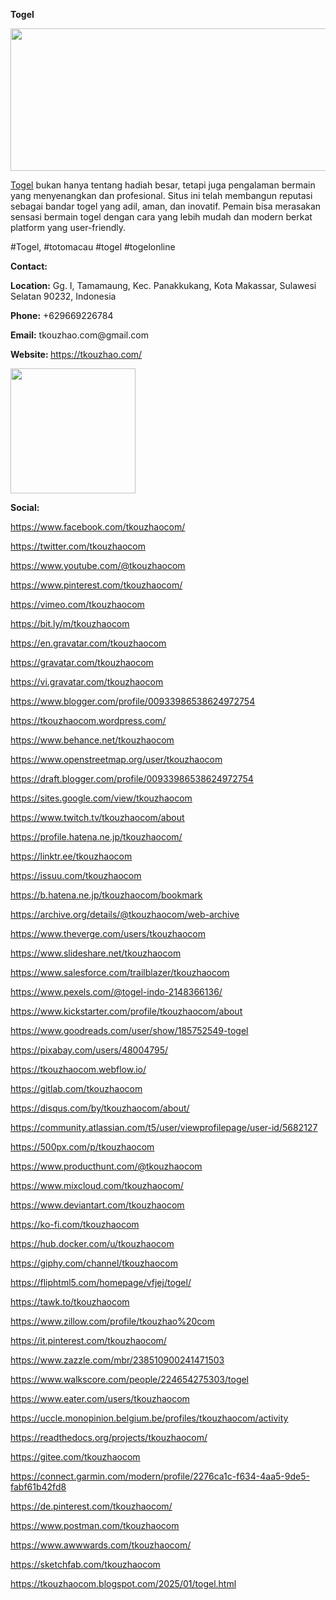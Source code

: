<p><strong><span data-sheets-root="1">Togel</span></strong></p>
<p><strong><span data-sheets-root="1"><img src="https://i.ibb.co/mHK8TgQ/banner.jpg" alt="" width="600" height="228" /></span></strong></p>
<p><a href="https://tkouzhao.com/"><u>Togel</u></a>&nbsp;bukan hanya tentang hadiah besar, tetapi juga pengalaman bermain yang menyenangkan dan profesional. Situs ini telah membangun reputasi sebagai bandar togel yang adil, aman, dan inovatif. Pemain bisa merasakan sensasi bermain togel dengan cara yang lebih mudah dan modern berkat platform yang user-friendly.</p>
<p>#Togel, #totomacau #togel #togelonline</p>
<p><strong><strong>Contact</strong></strong><strong><strong>:</strong></strong></p>
<p><strong><strong>Location</strong></strong><strong><strong>:</strong></strong>&nbsp;Gg. I, Tamamaung, Kec. Panakkukang, Kota Makassar, Sulawesi Selatan 90232, Indonesia</p>
<p><strong><strong>Phone:</strong></strong>&nbsp;+629669226784</p>
<p><strong><strong>Email:</strong></strong>&nbsp;tkouzhao.com@gmail.com</p>
<p><strong><strong>Website:</strong></strong><strong><strong>&nbsp;</strong></strong><a href="https://tkouzhao.com/"><u>https://tkouzhao.com/</u></a></p>
<p><strong><strong><img src="https://i.ibb.co/LSyTPXP/avt.jpg" alt="" width="200" height="200" /></strong></strong></p>
<p><strong><strong>Social:</strong></strong></p>
<p><a href="https://www.facebook.com/tkouzhaocom/"><u>https://www.facebook.com/tkouzhaocom/</u></a></p>
<p><a href="https://twitter.com/tkouzhaocom"><u>https://twitter.com/tkouzhaocom</u></a></p>
<p><a href="https://www.youtube.com/@tkouzhaocom"><u>https://www.youtube.com/@tkouzhaocom</u></a></p>
<p><a href="https://www.pinterest.com/tkouzhaocom/"><u>https://www.pinterest.com/tkouzhaocom/</u></a></p>
<p><a href="https://vimeo.com/tkouzhaocom"><u>https://vimeo.com/tkouzhaocom</u></a></p>
<p><a href="https://bit.ly/m/tkouzhaocom"><u>https://bit.ly/m/tkouzhaocom</u></a></p>
<p><a href="https://en.gravatar.com/tkouzhaocom"><u>https://en.gravatar.com/tkouzhaocom</u></a></p>
<p><a href="https://gravatar.com/tkouzhaocom"><u>https://gravatar.com/tkouzhaocom</u></a></p>
<p><a href="https://vi.gravatar.com/tkouzhaocom"><u>https://vi.gravatar.com/tkouzhaocom</u></a></p>
<p><a href="https://www.blogger.com/profile/00933986538624972754"><u>https://www.blogger.com/profile/00933986538624972754</u></a></p>
<p><a href="https://tkouzhaocom.wordpress.com/"><u>https://tkouzhaocom.wordpress.com/</u></a></p>
<p><a href="https://www.behance.net/tkouzhaocom"><u>https://www.behance.net/tkouzhaocom</u></a></p>
<p><a href="https://www.openstreetmap.org/user/tkouzhaocom"><u>https://www.openstreetmap.org/user/tkouzhaocom</u></a></p>
<p><a href="https://draft.blogger.com/profile/00933986538624972754"><u>https://draft.blogger.com/profile/00933986538624972754</u></a></p>
<p><a href="https://sites.google.com/view/tkouzhaocom"><u>https://sites.google.com/view/tkouzhaocom</u></a></p>
<p><a href="https://www.twitch.tv/tkouzhaocom/about"><u>https://www.twitch.tv/tkouzhaocom/about</u></a></p>
<p><a href="https://profile.hatena.ne.jp/tkouzhaocom/"><u>https://profile.hatena.ne.jp/tkouzhaocom/</u></a></p>
<p><a href="https://linktr.ee/tkouzhaocom"><u>https://linktr.ee/tkouzhaocom</u></a></p>
<p><a href="https://issuu.com/tkouzhaocom"><u>https://issuu.com/tkouzhaocom</u></a></p>
<p><a href="https://b.hatena.ne.jp/tkouzhaocom/bookmark"><u>https://b.hatena.ne.jp/tkouzhaocom/bookmark</u></a></p>
<p><a href="https://archive.org/details/@tkouzhaocom/web-archive"><u>https://archive.org/details/@tkouzhaocom/web-archive</u></a></p>
<p><a href="https://www.theverge.com/users/tkouzhaocom"><u>https://www.theverge.com/users/tkouzhaocom</u></a></p>
<p><a href="https://www.slideshare.net/tkouzhaocom"><u>https://www.slideshare.net/tkouzhaocom</u></a></p>
<p><a href="https://www.salesforce.com/trailblazer/tkouzhaocom"><u>https://www.salesforce.com/trailblazer/tkouzhaocom</u></a></p>
<p><a href="https://www.pexels.com/@togel-indo-2148366136/"><u>https://www.pexels.com/@togel-indo-2148366136/</u></a></p>
<p><a href="https://www.kickstarter.com/profile/tkouzhaocom/about"><u>https://www.kickstarter.com/profile/tkouzhaocom/about</u></a></p>
<p><a href="https://www.goodreads.com/user/show/185752549-togel"><u>https://www.goodreads.com/user/show/185752549-togel</u></a></p>
<p><a href="https://pixabay.com/users/48004795/"><u>https://pixabay.com/users/48004795/</u></a></p>
<p><a href="https://tkouzhaocom.webflow.io/"><u>https://tkouzhaocom.webflow.io/</u></a></p>
<p><a href="https://gitlab.com/tkouzhaocom"><u>https://gitlab.com/tkouzhaocom</u></a></p>
<p><a href="https://disqus.com/by/tkouzhaocom/about/"><u>https://disqus.com/by/tkouzhaocom/about/</u></a></p>
<p><a href="https://community.atlassian.com/t5/user/viewprofilepage/user-id/5682127"><u>https://community.atlassian.com/t5/user/viewprofilepage/user-id/5682127</u></a></p>
<p><a href="https://500px.com/p/tkouzhaocom"><u>https://500px.com/p/tkouzhaocom</u></a></p>
<p><a href="https://www.producthunt.com/@tkouzhaocom"><u>https://www.producthunt.com/@tkouzhaocom</u></a></p>
<p><a href="https://www.mixcloud.com/tkouzhaocom/"><u>https://www.mixcloud.com/tkouzhaocom/</u></a></p>
<p><a href="https://www.deviantart.com/tkouzhaocom"><u>https://www.deviantart.com/tkouzhaocom</u></a></p>
<p><a href="https://ko-fi.com/tkouzhaocom"><u>https://ko-fi.com/tkouzhaocom</u></a></p>
<p><a href="https://hub.docker.com/u/tkouzhaocom"><u>https://hub.docker.com/u/tkouzhaocom</u></a></p>
<p><a href="https://giphy.com/channel/tkouzhaocom"><u>https://giphy.com/channel/tkouzhaocom</u></a></p>
<p><a href="https://fliphtml5.com/homepage/vfjej/togel/"><u>https://fliphtml5.com/homepage/vfjej/togel/</u></a></p>
<p><a href="https://tawk.to/tkouzhaocom"><u>https://tawk.to/tkouzhaocom</u></a></p>
<p><a href="https://www.zillow.com/profile/tkouzhao com"><u>https://www.zillow.com/profile/tkouzhao%20com</u></a></p>
<p><a href="https://it.pinterest.com/tkouzhaocom/"><u>https://it.pinterest.com/tkouzhaocom/</u></a></p>
<p><a href="https://www.zazzle.com/mbr/238510900241471503"><u>https://www.zazzle.com/mbr/238510900241471503</u></a></p>
<p><a href="https://www.walkscore.com/people/224654275303/togel"><u>https://www.walkscore.com/people/224654275303/togel</u></a></p>
<p><a href="https://www.eater.com/users/tkouzhaocom"><u>https://www.eater.com/users/tkouzhaocom</u></a></p>
<p><a href="https://uccle.monopinion.belgium.be/profiles/tkouzhaocom/activity"><u>https://uccle.monopinion.belgium.be/profiles/tkouzhaocom/activity</u></a></p>
<p><a href="https://readthedocs.org/projects/tkouzhaocom/"><u>https://readthedocs.org/projects/tkouzhaocom/</u></a></p>
<p><a href="https://gitee.com/tkouzhaocom"><u>https://gitee.com/tkouzhaocom</u></a></p>
<p><a href="https://connect.garmin.com/modern/profile/2276ca1c-f634-4aa5-9de5-fabf61b42fd8"><u>https://connect.garmin.com/modern/profile/2276ca1c-f634-4aa5-9de5-fabf61b42fd8</u></a></p>
<p><a href="https://de.pinterest.com/tkouzhaocom/"><u>https://de.pinterest.com/tkouzhaocom/</u></a></p>
<p><a href="https://www.postman.com/tkouzhaocom"><u>https://www.postman.com/tkouzhaocom</u></a></p>
<p><a href="https://www.awwwards.com/tkouzhaocom/"><u>https://www.awwwards.com/tkouzhaocom/</u></a></p>
<p><a href="https://sketchfab.com/tkouzhaocom"><u>https://sketchfab.com/tkouzhaocom</u></a></p>
<p><a href="https://tkouzhaocom.blogspot.com/2025/01/togel.html"><u>https://tkouzhaocom.blogspot.com/2025/01/togel.html</u></a></p>